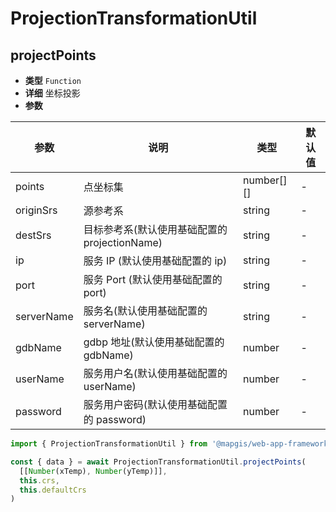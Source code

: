 # ProjectionTransformationUtil

## projectPoints

- **类型** `Function`
- **详细** 坐标投影
- **参数**

| 参数       | 说明                                          | 类型       | 默认值 |
| ---------- | --------------------------------------------- | ---------- | ------ |
| points     | 点坐标集                                      | number[][] | -      |
| originSrs  | 源参考系                                      | string     | -      |
| destSrs    | 目标参考系(默认使用基础配置的 projectionName) | string     | -      |
| ip         | 服务 IP (默认使用基础配置的 ip)               | string     | -      |
| port       | 服务 Port (默认使用基础配置的 port)           | string     | -      |
| serverName | 服务名(默认使用基础配置的 serverName)         | string     | -      |
| gdbName    | gdbp 地址(默认使用基础配置的 gdbName)         | number     | -      |
| userName   | 服务用户名(默认使用基础配置的 userName)       | number     | -      |
| password   | 服务用户密码(默认使用基础配置的 password)     | number     | -      |

```js
import { ProjectionTransformationUtil } from '@mapgis/web-app-framework'

const { data } = await ProjectionTransformationUtil.projectPoints(
  [[Number(xTemp), Number(yTemp)]],
  this.crs,
  this.defaultCrs
)
```
